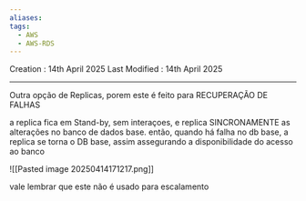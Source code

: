 ```yaml
---
aliases: 
tags:
  - AWS
  - AWS-RDS
---
```

Creation : 14th April 2025
Last Modified : 14th April 2025
___

Outra opção de Replicas, porem este é feito para RECUPERAÇÃO DE FALHAS

a replica fica em Stand-by, sem interaçoes, e replica SINCRONAMENTE as alterações no banco de dados base. então, quando há falha no db base, a replica se torna o DB base, assim assegurando a disponibilidade do acesso ao banco

![[Pasted image 20250414171217.png]]

vale lembrar que este não é usado para escalamento
